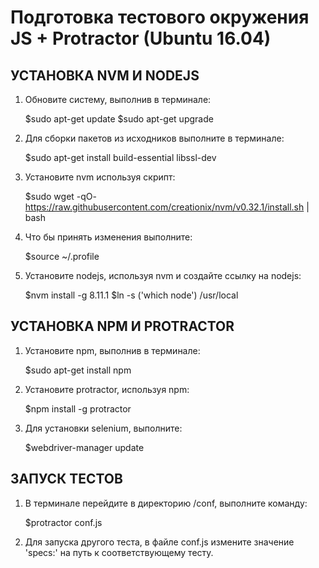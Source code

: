 Подготовка тестового окружения JS + Protractor (Ubuntu 16.04) 
=============================================================


УСТАНОВКА NVM И NODEJS 
----------------------
1. Обновите систему, выполнив в терминале:

	$sudo apt-get update
	$sudo apt-get upgrade

2. Для сборки пакетов из исходников выполните в терминале:

	$sudo apt-get install build-essential libssl-dev

3. Установите nvm используя скрипт:

	$sudo wget -qO- https://raw.githubusercontent.com/creationix/nvm/v0.32.1/install.sh | bash

4. Что бы принять изменения выполните:

	$source ~/.profile

5. Установите nodejs, используя nvm и создайте ссылку на nodejs:

	$nvm install -g 8.11.1 
	$ln -s ('which node') /usr/local


УСТАНОВКА NPM И PROTRACTOR
--------------------------
1. Установите npm, выполнив в терминале:
	
	$sudo apt-get install npm

2. Установите protractor, используя npm:

	$npm install -g protractor

3. Для установки selenium, выполните:

	$webdriver-manager update


ЗАПУСК ТЕСТОВ
-------------
1. В терминале перейдите в директорию /conf, выполните команду:

	$protractor conf.js

2. Для запуска другого теста, в файле conf.js измените значение 'specs:' на путь к соответствующему тесту.
	

